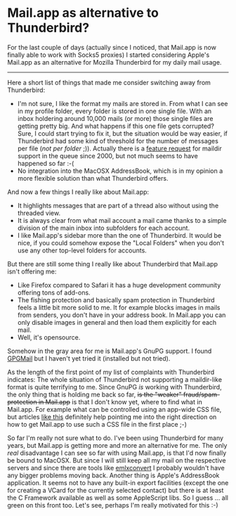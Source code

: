 # Mail.app as alternative to Thunderbird?

<img src="http://zerokspot.com/uploads/inbox_horror.png" class="left" alt=""/>For the last couple of days (actually since I noticed, that Mail.app is now finally able to work with Socks5 proxies) I started considering Apple's Mail.app as an alternative for Mozilla Thunderbird for my daily mail usage. 



-------------------------------



Here a short list of things that made me consider switching away from Thunderbird:

* I'm not sure, I like the format my mails are stored in. From what I can see in my profile folder, every folder is stored in one single file. With an inbox holdering around 10,000 mails (or more) those single files are getting pretty big. And what happens if this one file gets corrupted? Sure, I could start trying to fix it, but the situation would be way easier, if Thunderbird had some kind of threshold for the number of messages per file (_not per folder_ ;)). Actually there is a [feature request](https://bugzilla.mozilla.org/show_bug.cgi?id=58308) for maildir support in the queue since 2000, but not much seems to have happened so far :-(
* No integration into the MacOSX AddressBook, which is in my opinion a more flexible solution than what Thunderbird offers.

And now a few things I really like about Mail.app:

* It highlights messages that are part of a thread also without using the threaded view.
* It is always clear from what mail account a mail came thanks to a simple division of the main inbox into subfolders for each account.
* I like Mail.app's sidebar more than the one of Thunderbird. It would be nice, if you could somehow expose the "Local Folders" when you don't use any other top-level folders for accounts.

But there are still some thing I really like about Thunderbird that Mail.app isn't offering me:

* Like Firefox compared to Safari it has a huge development community offering tons of add-ons. 
* The fishing protection and basically spam protection in Thunderbird feels a little bit more solid to me. It for example blocks images in mails from senders, you don't have in your address book. In Mail.app you can only disable images in general and then load them explicitly for each mail.
* Well, it's opensource.

Somehow in the gray area for me is Mail.app's GnuPG support. I found [GPGMail](http://www.sente.ch/software/GPGMail/English.lproj/GPGMail.html) but I haven't yet tried it (installed but not tried). 

As the length of the first point of my list of complaints with Thunderbird indicates: The whole situation of Thunderbird not supporting a maildir-like format is quite terrifying to me. Since GnuPG _is_ working with Thunderbird, the only thing that is holding me back so far, <s>is the "weaker" fraud/spam-protection in Mail.app</s> is that I don't know yet, where to find what in Mail.app. For example what can be controlled using an app-wide CSS file, but articles [like this](http://www.macosxhints.com/article.php?story=20040219094626558) definitely help pointing me into the right direction on how to get Mail.app to use such a CSS file in the first place ;-)


So far I'm really not sure what to do. I've been using Thunderbird for many years, but Mail.app is getting more and more an alternative for me. The only _real_ disadvantage I can see so far with using Mail.app, is that I'd now finally be bound to MacOSX. But since I will still keep all my mail on the respective servers and since there are tools like [emlxconvert](http://www.cosmicsoft.net/emlxconvert.html) I probably wouldn't have any bigger problems moving back. Another thing is Apple's AddressBook application. It seems not to have any built-in export facilities (except the one for creating a VCard for the currently selected contact) but there is at least the C Framework available as well as some AppleScript libs. So I guess ... all green on this front too. Let's see, perhaps I'm really motivated for this :-)
